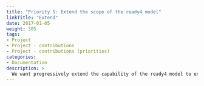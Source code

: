 ```yaml
---
title: "Priority 5: Extend the scope of the ready4 model"
linkTitle: "Extend"
date: 2017-01-05
weight: 305
tags:
- Project
- Project - contributions
- Project - contributions (priorities)
categories:
- Documentation
description: >
  We want progressively extend the capability of the ready4 model to explore new decision topics in youth mental health.
---
```



